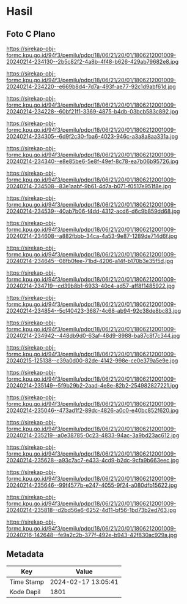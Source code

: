 # Hasil

## Foto C Plano

https://sirekap-obj-formc.kpu.go.id/94f3/pemilu/pdpr/18/06/21/20/01/1806212001009-20240214-234130--2b5c82f2-4a8b-4f48-b626-429ab79682e8.jpg

https://sirekap-obj-formc.kpu.go.id/94f3/pemilu/pdpr/18/06/21/20/01/1806212001009-20240214-234220--e669b8d4-7d7a-493f-ae77-92c1d9abf61d.jpg

https://sirekap-obj-formc.kpu.go.id/94f3/pemilu/pdpr/18/06/21/20/01/1806212001009-20240214-234228--60bf21f1-3369-4875-b4db-03bcb583c892.jpg

https://sirekap-obj-formc.kpu.go.id/94f3/pemilu/pdpr/18/06/21/20/01/1806212001009-20240214-234305--6d9f2c30-fba6-4023-946c-a3a8a8aa331a.jpg

https://sirekap-obj-formc.kpu.go.id/94f3/pemilu/pdpr/18/06/21/20/01/1806212001009-20240214-234340--e8e85be6-5e8f-49ef-8c78-ea7b06b95726.jpg

https://sirekap-obj-formc.kpu.go.id/94f3/pemilu/pdpr/18/06/21/20/01/1806212001009-20240214-234508--83e1aabf-9b61-4d7a-b071-f0517e951f8e.jpg

https://sirekap-obj-formc.kpu.go.id/94f3/pemilu/pdpr/18/06/21/20/01/1806212001009-20240214-234539--40ab7b06-f4dd-4312-acd6-d6c9b859dd68.jpg

https://sirekap-obj-formc.kpu.go.id/94f3/pemilu/pdpr/18/06/21/20/01/1806212001009-20240214-234608--a882fbbb-34ca-4a53-9e87-1289de714d6f.jpg

https://sirekap-obj-formc.kpu.go.id/94f3/pemilu/pdpr/18/06/21/20/01/1806212001009-20240214-234645--08fb0fee-71bd-4206-a14f-b170b3e35f5d.jpg

https://sirekap-obj-formc.kpu.go.id/94f3/pemilu/pdpr/18/06/21/20/01/1806212001009-20240214-234719--cd39b8b1-6933-40c4-ad57-aff8f1485922.jpg

https://sirekap-obj-formc.kpu.go.id/94f3/pemilu/pdpr/18/06/21/20/01/1806212001009-20240214-234854--5cf40423-3687-4c68-ab94-92c38de8bc83.jpg

https://sirekap-obj-formc.kpu.go.id/94f3/pemilu/pdpr/18/06/21/20/01/1806212001009-20240214-234942--448db9d0-63af-48d9-8988-ba87c8f7c344.jpg

https://sirekap-obj-formc.kpu.go.id/94f3/pemilu/pdpr/18/06/21/20/01/1806212001009-20240215-125138--c39a0d00-82de-4142-998e-ce0e379a5e9e.jpg

https://sirekap-obj-formc.kpu.go.id/94f3/pemilu/pdpr/18/06/21/20/01/1806212001009-20240214-235149--5f9b29b2-2aad-4e8e-82b2-254982827221.jpg

https://sirekap-obj-formc.kpu.go.id/94f3/pemilu/pdpr/18/06/21/20/01/1806212001009-20240214-235046--473ad1f2-89dc-4826-a0c0-e40bc852f620.jpg

https://sirekap-obj-formc.kpu.go.id/94f3/pemilu/pdpr/18/06/21/20/01/1806212001009-20240214-235219--a0e38785-0c23-4833-94ac-3a9bd23ac612.jpg

https://sirekap-obj-formc.kpu.go.id/94f3/pemilu/pdpr/18/06/21/20/01/1806212001009-20240214-235628--a93c7ac7-e433-4cd9-b2dc-9cfa9b663eec.jpg

https://sirekap-obj-formc.kpu.go.id/94f3/pemilu/pdpr/18/06/21/20/01/1806212001009-20240214-235646--99f4577b-e247-4055-9f24-a080dfb15622.jpg

https://sirekap-obj-formc.kpu.go.id/94f3/pemilu/pdpr/18/06/21/20/01/1806212001009-20240214-235818--d2bd56e6-6252-4d11-bf56-1bd73b2ed763.jpg

https://sirekap-obj-formc.kpu.go.id/94f3/pemilu/pdpr/18/06/21/20/01/1806212001009-20240216-142648--fe9a2c2b-377f-492e-b943-42f830ac929a.jpg


## Metadata

| Key        | Value               |
| ---------- | ------------------- |
| Time Stamp | 2024-02-17 13:05:41 |
| Kode Dapil | 1801                |



